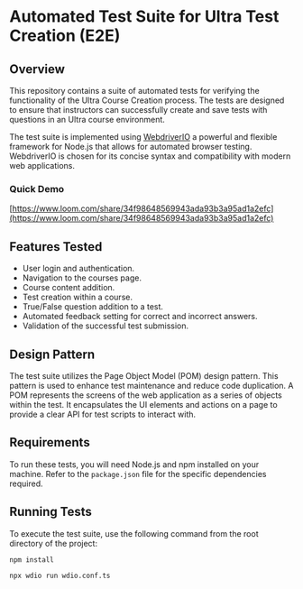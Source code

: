 # Automated Test Suite for Ultra Test Creation (E2E)

## Overview

This repository contains a suite of automated tests for verifying the functionality of the Ultra Course Creation process. The tests are designed to ensure that instructors can successfully create and save tests with questions in an Ultra course environment.

The test suite is implemented using [WebdriverIO](https://webdriver.io/) a powerful and flexible framework for Node.js that allows for automated browser testing. WebdriverIO is chosen for its concise syntax and compatibility with modern web applications.

### Quick Demo
[https://www.loom.com/share/34f98648569943ada93b3a95ad1a2efc](https://www.loom.com/share/34f98648569943ada93b3a95ad1a2efc)

## Features Tested

- User login and authentication.
- Navigation to the courses page.
- Course content addition.
- Test creation within a course.
- True/False question addition to a test.
- Automated feedback setting for correct and incorrect answers.
- Validation of the successful test submission.

## Design Pattern

The test suite utilizes the Page Object Model (POM) design pattern. This pattern is used to enhance test maintenance and reduce code duplication. A POM represents the screens of the web application as a series of objects within the test. It encapsulates the UI elements and actions on a page to provide a clear API for test scripts to interact with.

## Requirements

To run these tests, you will need Node.js and npm installed on your machine. Refer to the `package.json` file for the specific dependencies required.

## Running Tests

To execute the test suite, use the following command from the root directory of the project:

```sh
npm install
```

```sh
npx wdio run wdio.conf.ts
```
